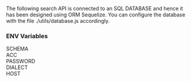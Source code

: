 The following search API is connected to an SQL DATABASE and hence it has been designed using ORM Sequelize.
You can configure the database with the file ./utils/database.js accordingly.

### ENV Variables
SCHEMA<br>
ACC<br>
PASSWORD<br> 
DIALECT<br> 
HOST<br>


